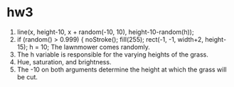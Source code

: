 # hw3
1. line(x, height-10, x + random(-10, 10), height-10-random(h));
2.  if (random() > 0.999) {
    noStroke();
    fill(255);
    rect(-1, -1, width+2, height-15);
    h = 10;
    The lawnmower comes randomly.
3. The h variable is responsible for the varying heights of the grass.
4. Hue, saturation, and brightness.
5. The -10 on both arguments determine the height at which the grass will be cut.
